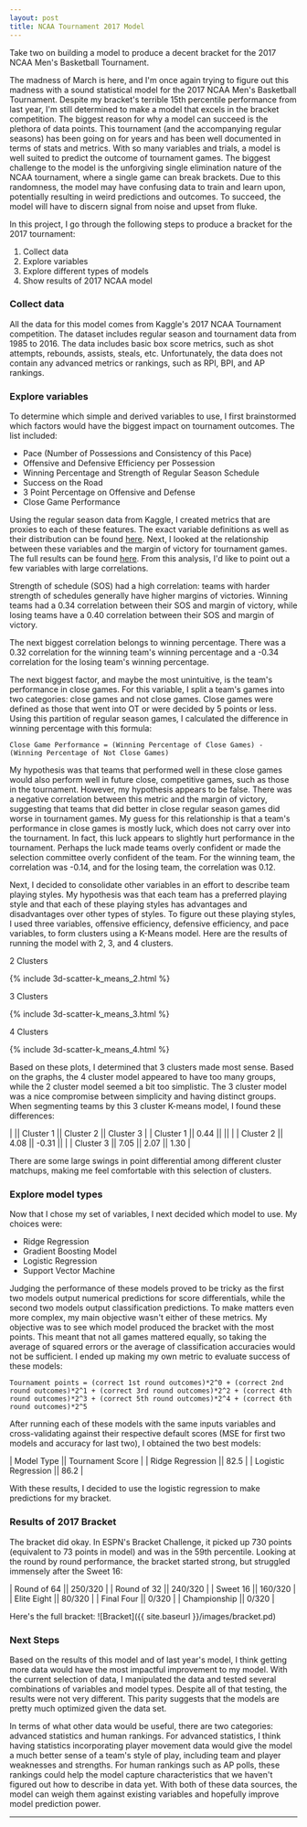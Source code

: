 ```yaml
---
layout: post
title: NCAA Tournament 2017 Model
---
```


Take two on building a model to produce a decent bracket for the 2017 NCAA Men's Basketball Tournament.

The madness of March is here, and I'm once again trying to figure out this madness with a sound statistical model for the 2017 NCAA Men's Basketball Tournament.  Despite my bracket's terrible 15th percentile performance from last year, I'm still determined to make a model that excels in the bracket competition.  The biggest reason for why a model can succeed is the plethora of data points.  This tournament (and the accompanying regular seasons) has been going on for years and has been well documented in terms of stats and metrics.  With so many variables and trials, a model is well suited to predict the outcome of tournament games.  The biggest challenge to the model is the unforgiving single elimination nature of the NCAA tournament, where a single game can break brackets.  Due to this randomness, the model may have confusing data to train and learn upon, potentially resulting in weird predictions and outcomes.  To succeed, the model will have to discern signal from noise and upset from fluke.  

In this project, I go through the following steps to produce a bracket for the 2017 tournament:

1. Collect data
2. Explore variables
3. Explore different types of models
4. Show results of 2017 NCAA model

### Collect data
All the data for this model comes from Kaggle's 2017 NCAA Tournament competition.  The dataset includes regular season and tournament data from 1985 to 2016.  The data includes basic box score metrics, such as shot attempts, rebounds, assists, steals, etc.  Unfortunately, the data does not contain any advanced metrics or rankings, such as RPI, BPI, and AP rankings.

### Explore variables
To determine which simple and derived variables to use, I first brainstormed which factors would have the biggest impact on tournament outcomes.  The list included:

- Pace (Number of Possessions and Consistency of this Pace)
- Offensive and Defensive Efficiency per Possession
- Winning Percentage and Strength of Regular Season Schedule
- Success on the Road
- 3 Point Percentage on Offensive and Defense
- Close Game Performance

Using the regular season data from Kaggle, I created metrics that are proxies to each of these features.  The exact variable definitions as well as their distribution can be found [here](https://github.com/mprego/NCAA_2017/blob/master/notebooks/Variable%20Exploration%20V1.ipynb).  Next, I looked at the relationship between these variables and the margin of victory for tournament games.  The full results can be found [here](https://github.com/mprego/NCAA_2017/blob/master/notebooks/Variables%20vs%20Outcome%20V1.ipynb).  From this analysis, I'd like to point out a few variables with large correlations.

Strength of schedule (SOS) had a high correlation: teams with harder strength of schedules generally have higher margins of victories.  Winning teams had a 0.34 correlation between their SOS and margin of victory, while losing teams have a 0.40 correlation between their SOS and margin of victory.  

The next biggest correlation belongs to winning percentage.  There was a 0.32 correlation for the winning team's winning percentage and a -0.34 correlation for the losing team's winning percentage.  

The next biggest factor, and maybe the most unintuitive, is the team's performance in close games.  For this variable, I split a team's games into two categories: close games and not close games.  Close games were defined as those that went into OT or were decided by 5 points or less.  Using this partition of regular season games, I calculated the difference in winning percentage with this formula:

~~~~
Close Game Performance = (Winning Percentage of Close Games) - (Winning Percentage of Not Close Games)
~~~~

My hypothesis was that teams that performed well in these close games would also perform well in future close, competitive games, such as those in the tournament.  However, my hypothesis appears to be false.  There was a negative correlation between this metric and the margin of victory, suggesting that teams that did better in close regular season games did worse in tournament games.  My guess for this relationship is that a team's performance in close games is mostly luck, which does not carry over into the tournament.  In fact, this luck appears to slightly hurt performance in the tournament.  Perhaps the luck made teams overly confident or made the selection committee overly confident of the team.  For the winning team, the correlation was -0.14, and for the losing team, the correlation was 0.12.

Next, I decided to consolidate other variables in an effort to describe team playing styles.  My hypothesis was that each team has a preferred playing style and that each of these playing styles has advantages and disadvantages over other types of styles.  To figure out these playing styles, I used three variables, offensive efficiency, defensive efficiency, and pace variables, to form clusters using a K-Means model.  Here are the results of running the model with 2, 3, and 4 clusters.

2 Clusters

{% include 3d-scatter-k_means_2.html %}

3 Clusters

{% include 3d-scatter-k_means_3.html %}

4 Clusters

{% include 3d-scatter-k_means_4.html %}

Based on these plots, I determined that 3 clusters made most sense.  Based on the graphs, the 4 cluster model appeared to have too many groups, while the 2 cluster model seemed a bit too simplistic.  The 3 cluster model was a nice compromise between simplicity and having distinct groups.  When segmenting teams by this 3 cluster K-means model, I found these differences:

| || Cluster 1 || Cluster 2 || Cluster 3 |
| Cluster 1 || 0.44 ||  ||  |
| Cluster 2 || 4.08 || -0.31 ||  |
| Cluster 3 || 7.05 || 2.07 || 1.30 |

There are some large swings in point differential among different cluster matchups, making me feel comfortable with this selection of clusters.

### Explore model types
Now that I chose my set of variables, I next decided which model to use.  My choices were:

- Ridge Regression
- Gradient Boosting Model
- Logistic Regression
- Support Vector Machine

Judging the performance of these models proved to be tricky as the first two models output numerical predictions for score differentials, while the second two models output classification predictions.  To make matters even more complex, my main objective wasn't either of these metrics.  My objective was to see which model produced the bracket with the most points.  This meant that not all games mattered equally, so taking the average of squared errors or the average of classification accuracies would not be sufficient.  I ended up making my own metric to evaluate success of these models:

~~~~
Tournament points = (correct 1st round outcomes)*2^0 + (correct 2nd round outcomes)*2^1 + (correct 3rd round outcomes)*2^2 + (correct 4th round outcomes)*2^3 + (correct 5th round outcomes)*2^4 + (correct 6th round outcomes)*2^5
~~~~

After running each of these models with the same inputs variables and cross-validating against their respective default scores (MSE for first two models and accuracy for last two), I obtained the two best models:

| Model Type || Tournament Score |
| Ridge Regression || 82.5 |
| Logistic Regression || 86.2 |

With these results, I decided to use the logistic regression to make predictions for my bracket.

### Results of 2017 Bracket
The bracket did okay.  In ESPN's Bracket Challenge, it picked up 730 points (equivalent to 73 points in model) and was in the 59th percentile.  Looking at the round by round performance, the bracket started strong, but struggled immensely after the Sweet 16:

| Round of 64 || 250/320 |
| Round of 32 || 240/320 |
| Sweet 16 || 160/320 |
| Elite Eight || 80/320 |
| Final Four || 0/320 |
| Championship || 0/320 |

Here's the full bracket: ![Bracket]({{ site.baseurl }}/images/bracket.pd)

### Next Steps
Based on the results of this model and of last year's model, I think getting more data would have the most impactful improvement to my model.  With the current selection of data, I manipulated the data and tested several combinations of variables and model types.  Despite all of that testing, the results were not very different.  This parity suggests that the models are pretty much optimized given the data set.  

In terms of what other data would be useful, there are two categories: advanced statistics and human rankings.  For advanced statistics, I think having statistics incorporating player movement data would give the model a much better sense of a team's style of play, including team and player weaknesses and strengths.  For  human rankings such as AP polls, these rankings could help the model capture characteristics that we haven't figured out how to describe in data yet.  With both of these data sources, the model can weigh them against existing variables and hopefully improve model prediction power.


****
